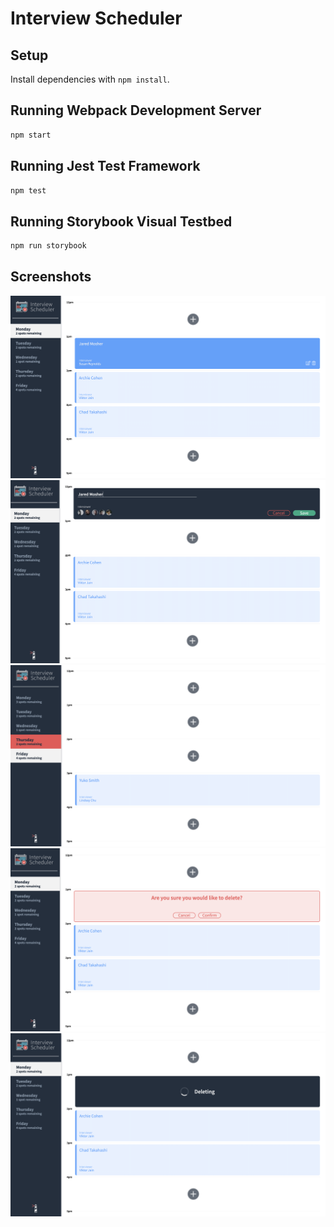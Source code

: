 # Interview Scheduler

## Setup

Install dependencies with `npm install`.

## Running Webpack Development Server

```sh
npm start
```

## Running Jest Test Framework

```sh
npm test
```

## Running Storybook Visual Testbed

```sh
npm run storybook
```

## Screenshots

!["New Appointment"](https://github.com/JM0885/scheduler/blob/master/DOCS/NewAppt.png)
!["Create New Appointment"](https://github.com/JM0885/scheduler/blob/master/DOCS/CreateNewAppt.png)
!["Available Slots"](https://github.com/JM0885/scheduler/blob/master/DOCS/AvailableSlots.png)
!["Deleting Confirmation"](https://github.com/JM0885/scheduler/blob/master/DOCS/DeletingConfirm.png)
!["Deleting Appointment"](https://github.com/JM0885/scheduler/blob/master/DOCS/Deleting.png)

